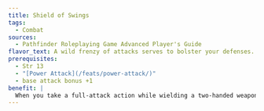 ```yaml
---
title: Shield of Swings
tags:
  - Combat
sources:
  - Pathfinder Roleplaying Game Advanced Player's Guide
flavor_text: A wild frenzy of attacks serves to bolster your defenses.
prerequisites:
  - Str 13
  - "[Power Attack](/feats/power-attack/)"
  - base attack bonus +1
benefit: |
  When you take a full-attack action while wielding a two-handed weapon, you can choose to reduce the damage by 1/2 to gain a +4 shield bonus to AC and CMD until the beginning of your next turn. The reduction in damage applies until the beginning of your next turn.
---
```


